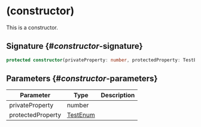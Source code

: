
# (constructor)

This is a constructor.

## Signature {#_constructor_-signature}

```typescript
protected constructor(privateProperty: number, protectedProperty: TestEnum);
```

## Parameters {#_constructor_-parameters}

|  Parameter | Type | Description |
|  --- | --- | --- |
|  privateProperty | number |  |
|  protectedProperty | [TestEnum](docs/simple-suite-test/testenum-enum) |  |

